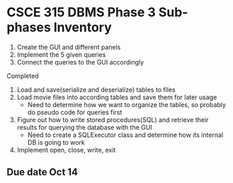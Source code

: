 # CSCE 315 DBMS Phase 3 Sub-phases Inventory 
1) Create the GUI and different panels
2) Implement the 5 given queries
3) Connect the queries to the GUI accordingly

Completed
1) Load and save(serialize and deserialize) tables to files
2) Load movie files into according tables and save them for later usage
    * Need to determine how we want to organize the tables, so probably do pseudo code for queries first
2) Figure out how to write stored procedures(SQL) and retrieve their results for querying the database with the GUI
   * Need to create a SQLExecutor class and determine how its internal DB is going to work
3) Implement open, close, write, exit

## Due date Oct 14
